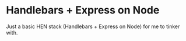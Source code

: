 # Handlebars + Express on Node

Just a basic HEN stack (Handlebars + Express on Node) for me to tinker with.
